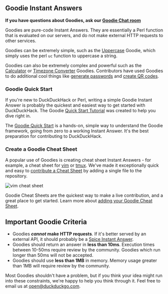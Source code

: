 ## Goodie Instant Answers

**If you have questions about Goodies, ask our [Goodie Chat room](https://gitter.im/duckduckgo/zeroclickinfo-goodies)**  

Goodies are pure-code Instant Answers. They are essentially a Perl function that is evaluated on our servers, and do not make external HTTP requests to other services.

Goodies can be extremely simple, such as the [Uppercase](https://duckduckgo.com/?q=uppercase+duckduckgo+instant+answers) Goodie, which simply uses the perl `uc` function to uppercase a string. 

Goodies can also be extremely complex and powerful such as the [Calculator](https://duckduckgo.com/?q=%28879+*+14%29+%2F+12) or [Timezone Converter](https://duckduckgo.com/?q=4pm+EST+to+GMT) Goodies. Contributors have used Goodies to do additional cool things like [generate passwords](https://duckduckgo.com/?q=password+15+strong&ia=answer) and [create QR codes](https://duckduckgo.com/?q=qr+duckduckhack.com&ia=answer).

### Goodie Quick Start

If you're new to DuckDuckHack or Perl, writing a simple Goodie Instant Answer is probably the quickest and easiest way to get started with DuckDuckHack. The Goodie [Quick Start Tutorial](https://duck.co/duckduckhack/goodie_quickstart) was created to help you dive right in.

The [Goodie Quick Start](https://duck.co/duckduckhack/goodie_quickstart) is a hands-on, simple way to understand the Goodie framework, going from zero to a working Instant Answer. It's the best preparation for contributing to DuckDuckHack.

### Create a Goodie Cheat Sheet

A popular use of Goodies is creating cheat sheet Instant Answers - for example, a cheat sheet for [vim](https://duckduckgo.com/?q=vim+cheat+sheet&ia=answer) or [tmux](https://duckduckgo.com/?q=tmux+cheat+sheet&ia=answer). We've made it exceptionally quick and easy to [contribute a Cheat Sheet](https://duck.co/duckduckhack/goodie_cheat_sheets) by adding a single file to the repository. 

![vim cheat sheet](https://images.duckduckgo.com/iu/?u=https%3A%2F%2Fraw.githubusercontent.com%2Fduckduckgo%2Fduckduckgo-documentation%2Fmaster%2Fduckduckhack%2Fassets%2Fvim_cheat_sheet.png&f=1)

Goodie Cheat Sheets are the quickest way to make a live contribution, and a great place to get started. Learn more about [adding your Goodie Cheat Sheet](https://duck.co/duckduckhack/goodie_cheat_sheets).

## Important Goodie Criteria

- Goodies ***cannot* make HTTP requests**. If it's better served by an external API, it should probably be a [Spice Instant Answer](https://duck.co/duckduckhack/spice_overview).
- Goodies should return an answer in **less than 10ms**. Execution times between 10-50ms require review by the community. Goodies which run longer than 50ms will not be accepted.
- Goodies should use **less than 1MB** in memory. Memory usage greater than 1MB will require review by the community.

Most Goodies shouldn't have a problem, but if you think your idea might run into these constraints, we're happy to help you think through it. Feel free to email us at [open@duckduckgo.com](mailto:open@duckduckgo.com).
